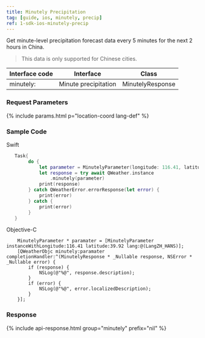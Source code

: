 ```yaml
---
title: Minutely Precipitation
tag: [guide, ios, minutely, precip]
ref: 1-sdk-ios-minutely-precip
---
```


Get minute-level precipitation forecast data every 5 minutes for the next 2 hours in China.

> This data is only supported for Chinese cities.

| Interface code   | Interface            | Class                    |
| ---------------- | -------------------- | ------------------------ |
| minutely:        | Minute precipitation | MinutelyResponse |

### Request Parameters

{% include params.html p="location-coord lang-def" %}

### Sample Code

Swift

```swift
   Task{
        do {
            let parameter = MinutelyParameter(longitude: 116.41, latitude: 39.92)
            let response = try await QWeather.instance
                .minutely(parameter)
            print(response)
        } catch QWeatherError.errorResponse(let error) {
            print(error)
        } catch {
            print(error)
        }
   }
```

Objective-C

```objc
    MinutelyParameter * paramater = [MinutelyParameter instanceWithLongitude:116.41 latitude:39.92 lang:@(LangZH_HANS)];
    [QWeatherObjc minutely:paramater completionHandler:^(MinutelyResponse * _Nullable response, NSError * _Nullable error) {
        if (response) {
            NSLog(@"%@", response.description);
        }
        if (error) {
            NSLog(@"%@", error.localizedDescription);
        }
    }];
```

### Response

{% include api-response.html group="minutely" prefix="nil"  %}
